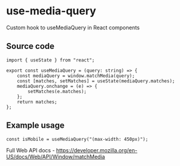 # use-media-query
Custom hook to useMediaQuery in React components

## Source code
```
import { useState } from "react";

export const useMediaQuery = (query: string) => {
	const mediaQuery = window.matchMedia(query);
	const [matches, setMatches] = useState(mediaQuery.matches);
	mediaQuery.onchange = (e) => {
		setMatches(e.matches);
	};
	return matches;
};
```

## Example usage

```
const isMobile = useMediaQuery("(max-width: 450px)");
```

Full Web API docs - https://developer.mozilla.org/en-US/docs/Web/API/Window/matchMedia
